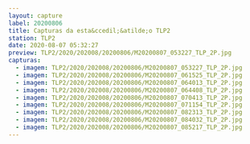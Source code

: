 ```yaml
---
layout: capture
label: 20200806
title: Capturas da esta&ccedil;&atilde;o TLP2
station: TLP2
date: 2020-08-07 05:32:27
preview: TLP2/2020/202008/20200806/M20200807_053227_TLP_2P.jpg
capturas:
  - imagem: TLP2/2020/202008/20200806/M20200807_053227_TLP_2P.jpg
  - imagem: TLP2/2020/202008/20200806/M20200807_061525_TLP_2P.jpg
  - imagem: TLP2/2020/202008/20200806/M20200807_064013_TLP_2P.jpg
  - imagem: TLP2/2020/202008/20200806/M20200807_064408_TLP_2P.jpg
  - imagem: TLP2/2020/202008/20200806/M20200807_070413_TLP_2P.jpg
  - imagem: TLP2/2020/202008/20200806/M20200807_071154_TLP_2P.jpg
  - imagem: TLP2/2020/202008/20200806/M20200807_082313_TLP_2P.jpg
  - imagem: TLP2/2020/202008/20200806/M20200807_084032_TLP_2P.jpg
  - imagem: TLP2/2020/202008/20200806/M20200807_085217_TLP_2P.jpg
---
```

